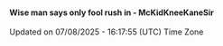 #### Wise man says only fool rush in - McKidKneeKaneSir
Updated on 07/08/2025 - 16:17:55 (UTC) Time Zone
